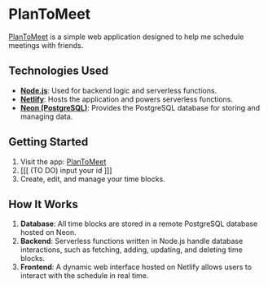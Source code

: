 # PlanToMeet

[PlanToMeet](https://plantomeet.netlify.app/) is a simple web application designed to help me schedule meetings with friends.

## Technologies Used

- **[Node.js](https://nodejs.org/)**: Used for backend logic and serverless functions.
- **[Netlify](https://www.netlify.com/)**: Hosts the application and powers serverless functions.
- **[Neon (PostgreSQL)](https://neon.tech/)**: Provides the PostgreSQL database for storing and managing data.

## Getting Started

1. Visit the app: [PlanToMeet](https://plantomeet.netlify.app/)
2. [[[ (TO DO) input your id ]]]
3. Create, edit, and manage your time blocks.

## How It Works

1. **Database**: All time blocks are stored in a remote PostgreSQL database hosted on Neon.
2. **Backend**: Serverless functions written in Node.js handle database interactions, such as fetching, adding, updating, and deleting time blocks.
3. **Frontend**: A dynamic web interface hosted on Netlify allows users to interact with the schedule in real time.
